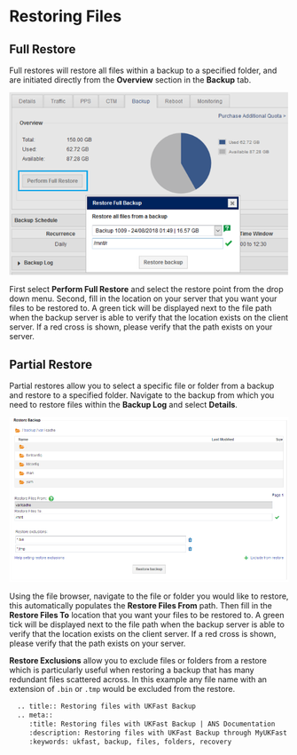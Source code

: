 # Restoring Files

## Full Restore

Full restores will restore all files within a backup to a specified folder, and are initiated directly from the **Overview** section in the **Backup** tab.

![connect](files/restoring_files1.png)

First select **Perform Full Restore** and select the restore point from the drop down menu. Second, fill in the location on your server that you want your files to be restored to. A green tick will be displayed next to the file path when the backup server is able to verify that the location exists on the client server. If a red cross is shown, please verify that the path exists on your server.

## Partial Restore

Partial restores allow you to select a specific file or folder from a backup and restore to a specified folder. Navigate to the backup from which you need to restore files within the **Backup Log** and select **Details**.

![connect](files/partial_restore.png)

Using the file browser, navigate to the file or folder you would like to restore, this automatically populates the **Restore Files From** path. Then fill in the **Restore Files To** location that you want your files to be restored to. A green tick will be displayed next to the file path when the backup server is able to verify that the location exists on the client server. If a red cross is shown, please verify that the path exists on your server.

**Restore Exclusions** allow you to exclude files or folders from a restore which is particularly useful when restoring a backup that has many redundant files scattered across. In this example any file name with an extension of `.bin` or `.tmp` would be excluded from the restore.

```eval_rst
  .. title:: Restoring files with UKFast Backup
  .. meta::
     :title: Restoring files with UKFast Backup | ANS Documentation
     :description: Restoring files with UKFast Backup through MyUKFast
     :keywords: ukfast, backup, files, folders, recovery
